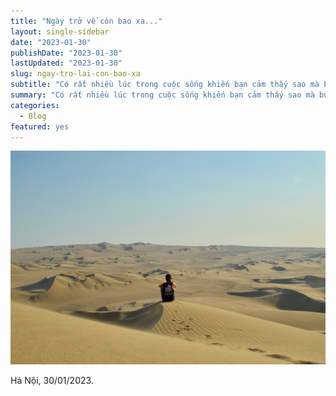 ```yaml
---
title: "Ngày trở về còn bao xa..."
layout: single-sidebar
date: "2023-01-30"
publishDate: "2023-01-30"
lastUpdated: "2023-01-30"
slug: ngay-tro-lai-con-bao-xa
subtitle: "Có rất nhiều lúc trong cuộc sống khiến bạn cảm thấy sao mà buồn chán, chậm rãi từng bước không thấy điểm đến, sóng to gió lớn lại chẳng có đường về."
summary: "Có rất nhiều lúc trong cuộc sống khiến bạn cảm thấy sao mà buồn chán, chậm rãi từng bước không thấy điểm đến, sóng to gió lớn lại chẳng có đường về."
categories:
  - Blog
featured: yes
---
```


![](./featured.png)

<p style="text-align:justify">Hà Nội, 30/01/2023.</p>
